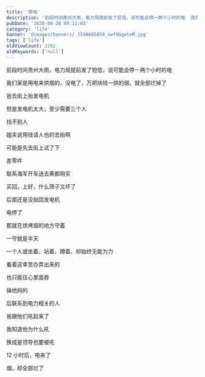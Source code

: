 ```yaml
---
title: '停电'
description: '前段时间贵州大雨，电力局提前发了短信，说可能会停一两个小时的电  我们家是用电来烘烟的，没电了，万把块钱一烘的烟，就全部烂掉了  爸去街上抬发电机  但是发电机太大，至少需要三个人  找不到人  姐夫说用钱请人...'
pubDate: '2020-08-28 09:11:03'
category: 'life'
banner: '@images/banners/_1598605859_vwfXGqateM.jpg'
tags: ['life']
oldViewCount: 2282
oldKeywords: ['null']
---
```


前段时间贵州大雨，电力局提前发了短信，说可能会停一两个小时的电

我们家是用电来烘烟的，没电了，万把块钱一烘的烟，就全部烂掉了

爸去街上抬发电机

但是发电机太大，至少需要三个人

找不到人

姐夫说用钱请人也的去抬啊

可能是先去街上试了下

差零件

联系海军开车送去黄都购买

买回，上好，什么筛子又坏了

后面还是没抬回发电机

电停了

那就在烘烤烟的地方守着

一守就是半天

一个人或坐着、站着、蹲着、却始终无能为力

看着这幸苦办弄出来的

也只能往心里面吞

操他妈的

后联系到电力相关的人

爸跟他们吼起来了

我知道他为什么吼

换成是领导也要被吼

12 小时后，电来了

烟，却全部烂了
